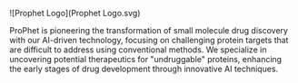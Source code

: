 ![Prophet Logo](Prophet Logo.svg)

ProPhet is pioneering the transformation of small molecule drug discovery with our AI-driven technology, focusing on challenging protein targets that are difficult to address using conventional methods. We specialize in uncovering potential therapeutics for "undruggable" proteins, enhancing the early stages of drug development through innovative AI techniques.

